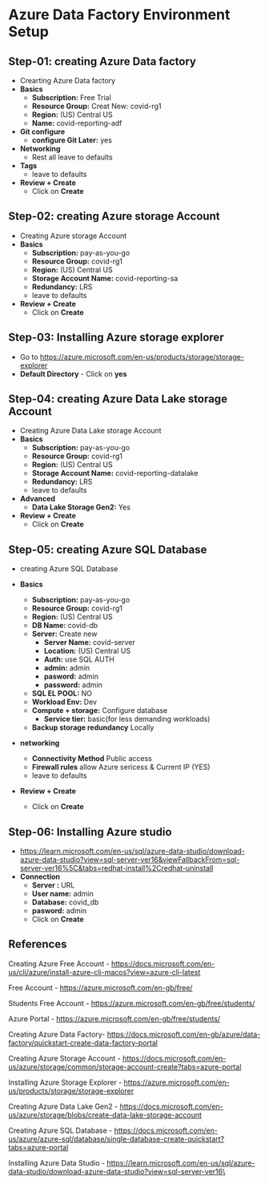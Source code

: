 # Azure Data Factory Environment Setup

## Step-01: creating Azure Data factory

- Crearting Azure Data factory
- **Basics**
  - **Subscription:** Free Trial
  - **Resource Group:** Creat New: covid-rg1
  - **Region:** (US) Central US
  - **Name:** covid-reporting-adf
- **Git configure**
  - **configure Git Later:** yes
- **Networking**
  - Rest all leave to defaults
- **Tags**
  - leave to defaults
- **Review + Create**
  - Click on **Create**

## Step-02: creating Azure storage Account

- Creating Azure storage Account
- **Basics**
  - **Subscription:** pay-as-you-go
  - **Resource Group:** covid-rg1
  - **Region:** (US) Central US
  - **Storage Account Name:** covid-reporting-sa
  - **Redundancy:** LRS
  - leave to defaults
- **Review + Create**
  - Click on **Create**

## Step-03: Installing Azure storage explorer

- Go to https://azure.microsoft.com/en-us/products/storage/storage-explorer
- **Default Directory** - Click on **yes**

## Step-04: creating Azure Data Lake storage Account

- Creating Azure Data Lake storage Account
- **Basics**
  - **Subscription:** pay-as-you-go
  - **Resource Group:** covid-rg1
  - **Region:** (US) Central US
  - **Storage Account Name:** covid-reporting-datalake
  - **Redundancy:** LRS
  - leave to defaults
- **Advanced**
  - **Data Lake Storage Gen2:** Yes
- **Review + Create**
  - Click on **Create**

## Step-05: creating Azure SQL Database

- creating Azure SQL Database
- **Basics**

  - **Subscription:** pay-as-you-go
  - **Resource Group:** covid-rg1
  - **Region:** (US) Central US
  - **DB Name:** covid-db
  - **Server:** Create new
    - **Server Name:** covid-server
    - **Location:** (US) Central US
    - **Auth:** use SQL AUTH
    - **admin:** admin
    - **pasword:** admin
    - **password:** admin
  - **SQL EL POOL:** NO
  - **Workload Env:** Dev
  - **Compute + storage:** Configure database
    - **Service tier:** basic(for less demanding workloads)
  - **Backup storage redundancy** Locally

- **networking**
  - **Connectivity Method** Public access
  - **Firewall rules** allow Azure sericess & Current IP (YES)
  - leave to defaults
- **Review + Create**
  - Click on **Create**

## Step-06: Installing Azure studio

- https://learn.microsoft.com/en-us/sql/azure-data-studio/download-azure-data-studio?view=sql-server-ver16&viewFallbackFrom=sql-server-ver16%5C&tabs=redhat-install%2Credhat-uninstall
- **Connection**
  - **Server :** URL
  - **User name:** admin
  - **Database:** covid_db
  - **pasword:** admin
  - Click on **Create**

## References

Creating Azure Free Account - https://docs.microsoft.com/en-us/cli/azure/install-azure-cli-macos?view=azure-cli-latest

Free Account - https://azure.microsoft.com/en-gb/free/

Students Free Account - https://azure.microsoft.com/en-gb/free/students/

Azure Portal - https://azure.microsoft.com/en-gb/free/students/

Creating Azure Data Factory- https://docs.microsoft.com/en-gb/azure/data-factory/quickstart-create-data-factory-portal

Creating Azure Storage Account - https://docs.microsoft.com/en-us/azure/storage/common/storage-account-create?tabs=azure-portal

Installing Azure Storage Explorer - https://azure.microsoft.com/en-us/products/storage/storage-explorer

Creating Azure Data Lake Gen2 - https://docs.microsoft.com/en-us/azure/storage/blobs/create-data-lake-storage-account

Creating Azure SQL Database - https://docs.microsoft.com/en-us/azure/azure-sql/database/single-database-create-quickstart?tabs=azure-portal

Installing Azure Data Studio - https://learn.microsoft.com/en-us/sql/azure-data-studio/download-azure-data-studio?view=sql-server-ver16\
